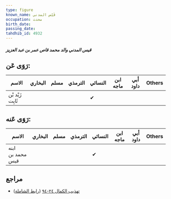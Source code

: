 ```yaml
---
type: figure
known_name: قَيْس المدني
occupation: محدث
birth_date:
passing_date:
tahdhib_id: 4932
---
```

##### قيس المدني والد محمد قاص عمر بن عبد العزيز

## رَوَى عَن:
| الاسم            | البخاري | مسلم | الترمذي | النسائي | ابن ماجه | أبي داود | Others |
| ---------------- | ------- | ---- | ------- | ------- | -------- | -------- | ------ |
| زَيْد بْن ثَابِت |         |      |         | ✔       |          |          |        |
## رَوَى عَنه:
| الاسم            | البخاري | مسلم | الترمذي | النسائي | ابن ماجه | أبي داود | Others |
| ---------------- | ------- | ---- | ------- | ------- | -------- | -------- | ------ |
| ابنه محمد بن قيس |         |      |         | ✔       |          |          |        |
## مراجع
- [تهذيب الكمال ٢٤-٩٤](obsidian://open?vault=Tahdhib-al-Kamal&file=Figures/٤٩٣٢-قيس%20المدني%20والد%20محمد%20قاص%20عمر%20بن%20عبد%20العزيز) ([رابط الشاملة](https://shamela.ws/book/3722/12606))